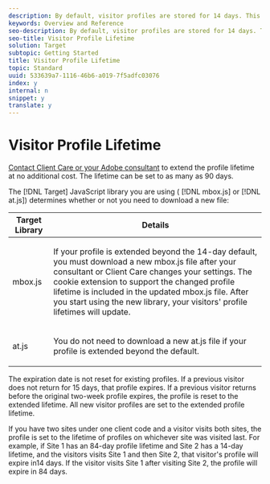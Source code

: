 ```yaml
---
description: By default, visitor profiles are stored for 14 days. This profile lifetime can be extended.
keywords: Overview and Reference
seo-description: By default, visitor profiles are stored for 14 days. This profile lifetime can be extended.
seo-title: Visitor Profile Lifetime
solution: Target
subtopic: Getting Started
title: Visitor Profile Lifetime
topic: Standard
uuid: 533639a7-1116-46b6-a019-7f5adfc03076
index: y
internal: n
snippet: y
translate: y
---
```


# Visitor Profile Lifetime

[ Contact Client Care or your Adobe consultant](../../r_problem.md#reference_ACA3391A00EF467B87930A450050077C) to extend the profile lifetime at no additional cost. The lifetime can be set to as many as 90 days. 

The [!DNL  Target] JavaScript library you are using ( [!DNL  mbox.js] or [!DNL  at.js]) determines whether or not you need to download a new file: 



<table id="table_2BD28C564EE44016A2B241DB7205F1DE"> 
 <thead> 
  <tr> 
   <th colname="col1" class="entry"> Target Library </th> 
   <th colname="col2" class="entry"> Details </th> 
  </tr>
 </thead>
 <tbody> 
  <tr> 
   <td colname="col1"> <p>mbox.js </p> </td> 
   <td colname="col2"> <p>If your profile is extended beyond the 14-day default, you must download a new <span class="filepath"> mbox.js</span> file after your consultant or Client Care changes your settings. The cookie extension to support the changed profile lifetime is included in the updated <span class="filepath"> mbox.js</span> file. After you start using the new library, your visitors' profile lifetimes will update. </p> </td> 
  </tr> 
  <tr> 
   <td colname="col1"> <p>at.js </p> </td> 
   <td colname="col2"> <p>You do not need to download a new <span class="filepath"> at.js</span> file if your profile is extended beyond the default. </p> </td> 
  </tr> 
 </tbody> 
</table>

The expiration date is not reset for existing profiles. If a previous visitor does not return for 15 days, that profile expires. If a previous visitor returns before the original two-week profile expires, the profile is reset to the extended lifetime. All new visitor profiles are set to the extended profile lifetime. 

If you have two sites under one client code and a visitor visits both sites, the profile is set to the lifetime of profiles on whichever site was visited last. For example, if Site 1 has an 84-day profile lifetime and Site 2 has a 14-day lifetime, and the visitors visits Site 1 and then Site 2, that visitor's profile will expire in14 days. If the visitor visits Site 1 after visiting Site 2, the profile will expire in 84 days. 

